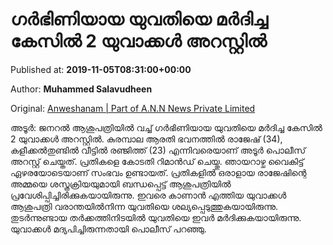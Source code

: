 
# ഗര്‍ഭിണിയായ യുവതിയെ മര്‍ദിച്ച കേസില്‍ 2 യുവാക്കള്‍ അറസ്റ്റില്‍

Published at: **2019-11-05T08:31:00+00:00**

Author: **Muhammed Salavudheen**

Original: [Anweshanam | Part of A.N.N News Private Limited](http://anweshanam.com/index.php/crime/news/pregnanat-women-attacked-two-arrested-adoor)

അടൂര്‍: ജനറല്‍ ആശുപത്രിയില്‍ വച്ച്‌ ഗര്‍ഭിണിയായ യുവതിയെ മര്‍ദിച്ച കേസില്‍ 2 യുവാക്കള്‍ അറസ്റ്റില്‍. കുരമ്പാല ആരതി ഭവനത്തില്‍ രാജേഷ് (34), കളീക്കല്‍തുണ്ടില്‍ വീട്ടില്‍ രഞ്ജിത്ത് (23) എന്നിവരെയാണ് അടൂര്‍ പൊലീസ് അറസ്റ്റ് ചെയ്തത്. പ്രതികളെ കോടതി റിമാന്‍ഡ് ചെയ്തു.
ഞായറാഴ്ച വൈകിട്ട് ഏഴരയോടെയാണ് സംഭവം ഉണ്ടായത്. പ്രതികളില്‍ ഒരാളായ രാജേഷിന്റെ അമ്മയെ ശസ്ത്രക്രിയയുമായി ബന്ധപ്പെട്ട് ആശുപത്രിയില്‍ പ്രവേശിപ്പിച്ചിരിക്കുകയായിരുന്നു. ഇവരെ കാണാന്‍ എത്തിയ യുവാക്കള്‍ ആശുപത്രി വരാന്തയില്‍നിന്ന യുവതിയെ ശല്യപ്പെടുത്തുകയായിരുന്നു. തുടര്‍ന്നുണ്ടായ തര്‍ക്കത്തിനിടയില്‍ യുവതിയെ ഇവര്‍ മര്‍ദിക്കുകയായിരുന്നു. യുവാക്കള്‍ മദ്യപിച്ചിരുന്നതായി പൊലീസ് പറഞ്ഞു. 
